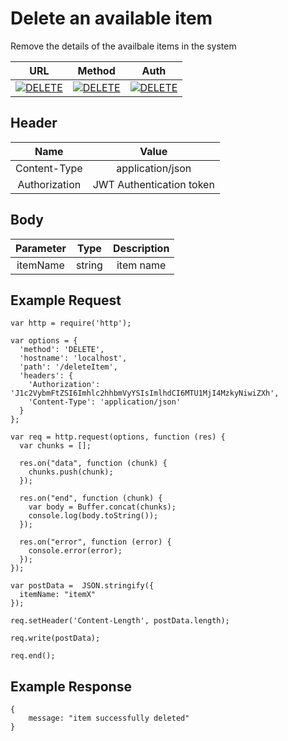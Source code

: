 # Delete an available item

Remove the details of the availbale items in the system

| URL           | Method        | Auth  |
| :-----------: |:-------------:| :----:|
| [![DELETE](https://img.shields.io/badge//deleteItem--black.svg)]() | [![DELETE](https://img.shields.io/badge/POST-red.svg)]() | [![DELETE](https://img.shields.io/badge/YES-brightgreen.svg)]() |


## Header

| Name          | Value        |
| :-----------: |:-------------:|
| Content-Type | application/json |
| Authorization | JWT Authentication token |


## Body

| Parameter     | Type          | Description  |
| :-----------: |:-------------:| :-----------:|
| itemName      | string        | item name  |


## Example Request
```
var http = require('http');

var options = {
  'method': 'DELETE',
  'hostname': 'localhost',
  'path': '/deleteItem',
  'headers': {
    'Authorization': 'J1c2VybmFtZSI6Imhlc2hhbmVyYSIsImlhdCI6MTU1MjI4MzkyNiwiZXh',
    'Content-Type': 'application/json'
  }
};

var req = http.request(options, function (res) {
  var chunks = [];

  res.on("data", function (chunk) {
    chunks.push(chunk);
  });

  res.on("end", function (chunk) {
    var body = Buffer.concat(chunks);
    console.log(body.toString());
  });

  res.on("error", function (error) {
    console.error(error);
  });
});

var postData =  JSON.stringify({
  itemName: "itemX"
});

req.setHeader('Content-Length', postData.length);

req.write(postData);

req.end();
```

## Example Response
```
{
    message: "item successfully deleted"
}
```

